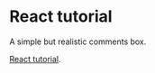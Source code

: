 # React tutorial

A simple but realistic comments box.

[React tutorial](https://facebook.github.io/react/docs/tutorial.html).
